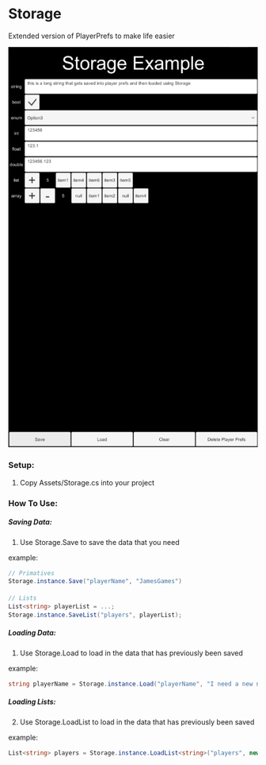 # Storage
Extended version of PlayerPrefs to make life easier

![](SceneExample.PNG)


### Setup:
1. Copy Assets/Storage.cs into your project


### How To Use:

##### Saving Data:
1. Use Storage.Save to save the data that you need

example: 
```csharp
// Primatives
Storage.instance.Save("playerName", "JamesGames")

// Lists
List<string> playerList = ...;
Storage.instance.SaveList("players", playerList);
```


##### Loading Data:
1. Use Storage.Load to load in the data that has previously been saved


example: 
```csharp
string playerName = Storage.instance.Load("playerName", "I need a new name!")
```

##### Loading Lists:
2. Use Storage.LoadList to load in the data that has previously been saved


example: 
```csharp
List<string> players = Storage.instance.LoadList<string>("players", new List<string>())
```

